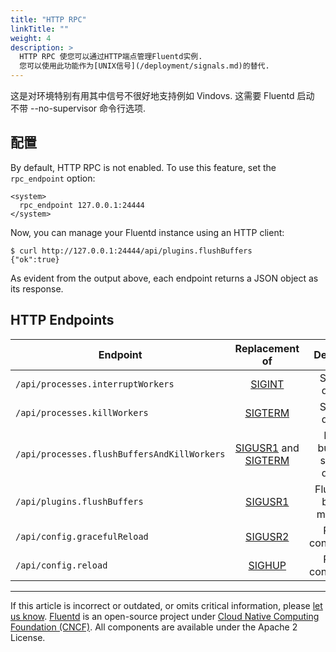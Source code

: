```yaml
---
title: "HTTP RPC"
linkTitle: ""
weight: 4
description: >
  HTTP RPC 使您可以通过HTTP端点管理Fluentd实例.
  您可以使用此功能作为[UNIX信号](/deployment/signals.md)的替代.
---
```


这是对环境特别有用其中信号不很好地支持例如 Vindovs.
这需要 Fluentd 启动 不带 --no-supervisor 命令行选项.

## 配置

By default, HTTP RPC is not enabled. To use this feature, set the `rpc_endpoint`
option:

```
<system>
  rpc_endpoint 127.0.0.1:24444
</system>
```

Now, you can manage your Fluentd instance using an HTTP client:

```
$ curl http://127.0.0.1:24444/api/plugins.flushBuffers
{"ok":true}
```

As evident from the output above, each endpoint returns a JSON object as its
response.

## HTTP Endpoints

| Endpoint                                    |                                           Replacement of                                            |             Description              |
| ------------------------------------------- | :-------------------------------------------------------------------------------------------------: | :----------------------------------: |
| `/api/processes.interruptWorkers`           |                         [SIGINT](/deployment/signals.md/#sigint-or-sigterm)                         |          Stops the daemon.           |
| `/api/processes.killWorkers`                |                        [SIGTERM](/deployment/signals.md/#sigint-or-sigterm)                         |          Stops the daemon.           |
| `/api/processes.flushBuffersAndKillWorkers` | [SIGUSR1](/deployment/signals.md/#sigusr1) and [SIGTERM](/deployment/signals.md/#sigint-or-sigterm) | Flushes buffer and stops the daemon. |
| `/api/plugins.flushBuffers`                 |                             [SIGUSR1](/deployment/signals.md/#sigusr1)                              |    Flushes the buffered messages.    |
| `/api/config.gracefulReload`                |                             [SIGUSR2](/deployment/signals.md/#sigusr2)                              |        Reloads configuration.        |
| `/api/config.reload`                        |                              [SIGHUP](/deployment/signals.md/#sighup)                               |        Reloads configuration.        |

---

If this article is incorrect or outdated, or omits critical information, please [let us know](https://github.com/fluent/fluentd-docs-gitbook/issues?state=open).
[Fluentd](http://www.fluentd.org/) is an open-source project under [Cloud Native Computing Foundation (CNCF)](https://cncf.io/). All components are available under the Apache 2 License.
